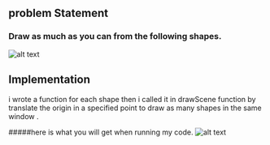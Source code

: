 ## problem Statement
### Draw as much as you can from the following shapes.
![alt text](https://i.imgur.com/dclaWav.jpg "Assignment 1")

## Implementation 
i wrote a function for each shape then i called it in drawScene function 
by translate the origin in a specified point to draw as many shapes in the same window .

#####here is what you will get when running my code.
![alt text](https://i.imgur.com/kMFF51V.png?2 "My Output")
